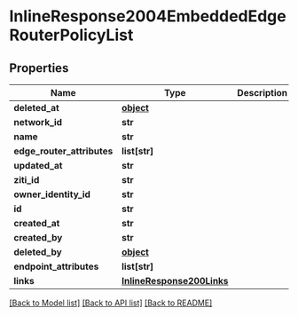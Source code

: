 # InlineResponse2004EmbeddedEdgeRouterPolicyList

## Properties
Name | Type | Description | Notes
------------ | ------------- | ------------- | -------------
**deleted_at** | [**object**](.md) |  | 
**network_id** | **str** |  | 
**name** | **str** |  | 
**edge_router_attributes** | **list[str]** |  | 
**updated_at** | **str** |  | 
**ziti_id** | **str** |  | 
**owner_identity_id** | **str** |  | 
**id** | **str** |  | 
**created_at** | **str** |  | 
**created_by** | **str** |  | 
**deleted_by** | [**object**](.md) |  | 
**endpoint_attributes** | **list[str]** |  | 
**links** | [**InlineResponse200Links**](InlineResponse200Links.md) |  | 

[[Back to Model list]](../README.md#documentation-for-models) [[Back to API list]](../README.md#documentation-for-api-endpoints) [[Back to README]](../README.md)


